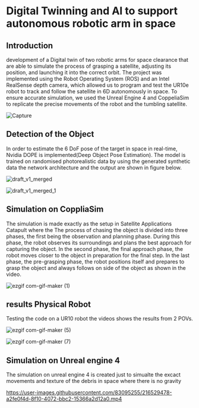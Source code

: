 # Digital Twinning and AI to support autonomous robotic arm in space

## Introduction

development of a Digital twin of two robotic arms for space clearance that are able to simulate the process of grasping a satellite, adjusting its position, and launching it into the correct orbit. The project was implemented using the Robot Operating System (ROS) and an Intel RealSense depth camera, which allowed us to program and test the UR10e robot to track and follow the satellite in 6D autonomously in space. To ensure accurate simulation, we used the Unreal Engine 4 and CoppeliaSim to replicate the precise movements of the robot and the tumbling satellite.

![Capture](https://user-images.githubusercontent.com/83095255/216526108-075e38f4-9f27-41e8-895d-e7c2841aac73.PNG)

## Detection of the Object

In order to estimate the 6 DoF pose of the target in space in real-time, Nvidia DOPE is implemented(Deep Object Pose Estimation). The model is trained on randomised 
photorealistic data by using the generated synthetic data the network architecture and the output are shown in figure below.

![draft_v1_merged](https://user-images.githubusercontent.com/83095255/216527978-225ca753-ae8c-4dcb-96db-165ac7475038.png)

![draft_v1_merged_1](https://user-images.githubusercontent.com/83095255/216528045-e9d74dac-e83a-44bb-a098-92a2a45b6260.png)

## Simulation on CoppliaSim
The simulation is made exactly as the setup in Satellite Applications Catapult where the The process of chasing the object is divided into three phases, the first being the observation and planning phase. During this phase, the robot observes its surroundings and plans the best approach for capturing the object. In the second phase, the final approach phase, the robot moves closer to the object in preparation for the final step. In the last phase, the pre-grasping phase, the robot positions itself and prepares to grasp the object and always follows on side of the object as shown in the video.

![ezgif com-gif-maker (1)](https://user-images.githubusercontent.com/83095255/216528981-ab5b0fd5-26aa-4e07-8213-16ea0f78cbcc.gif)

## results Physical Robot 
Testing the code on a UR10 robot the videos shows the results from 2 POVs.

![ezgif com-gif-maker (5)](https://user-images.githubusercontent.com/83095255/216532117-bb72734b-61f6-46a7-a6f0-6c96f7a3271d.gif)

![ezgif com-gif-maker (7)](https://user-images.githubusercontent.com/83095255/216534072-d22bdeb4-658a-46cd-b95a-8423e28722ec.gif)

## Simulation on Unreal engine 4 

The simulation on unreal engine 4 is created just to simualte the excact movements and texture of the debris in space where there is no gravity

https://user-images.githubusercontent.com/83095255/216529478-a2fe0f4d-8f10-4072-bbc2-15366a2d12a0.mp4

